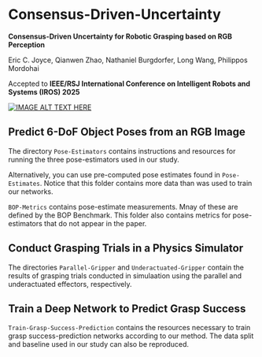 # Consensus-Driven-Uncertainty
**Consensus-Driven Uncertainty for Robotic Grasping based on RGB Perception**

Eric C. Joyce, Qianwen Zhao, Nathaniel Burgdorfer, Long Wang, Philippos Mordohai

Accepted to **IEEE/RSJ International Conference on Intelligent Robots and Systems (IROS) 2025**

[![IMAGE ALT TEXT HERE](https://www.ericjoycefilm.com/reel/_2024/consensus-driven-uncertainty/obj/img/poster.jpg)](https://www.ericjoycefilm.com/reel/_2024/consensus-driven-uncertainty/)

## Predict 6-DoF Object Poses from an RGB Image
The directory `Pose-Estimators` contains instructions and resources for running the three pose-estimators used in our study.

Alternatively, you can use pre-computed pose estimates found in `Pose-Estimates`. Notice that this folder contains more data than was used to train our networks.

`BOP-Metrics` contains pose-estimate measurements. Mnay of these are defined by the BOP Benchmark. This folder also contains metrics for pose-estimators that do not appear in the paper.

## Conduct Grasping Trials in a Physics Simulator
The directories `Parallel-Gripper` and `Underactuated-Gripper` contain the results of grasping trials conducted in simulaation using the parallel and underactuated effectors, respectively.

## Train a Deep Network to Predict Grasp Success
`Train-Grasp-Success-Prediction` contains the resources necessary to train grasp success-prediction networks according to our method. The data split and baseline used in our study can also be reproduced.
